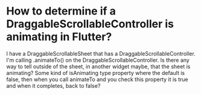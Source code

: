 
# How to determine if a DraggableScrollableController is animating in Flutter?

I have a DraggableScrollableSheet that has a DraggableScrollableController. I'm calling .animateTo() on the DraggableScrollableController. Is there any way to tell outside of the sheet, in another widget maybe, that the sheet is animating? Some kind of isAnimating type property where the default is false, then when you call animateTo and you check this property it is true and when it completes, back to false?

        